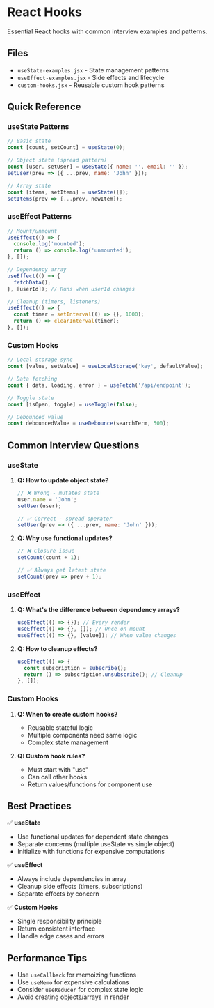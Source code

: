 # React Hooks

Essential React hooks with common interview examples and patterns.

## Files
- `useState-examples.jsx` - State management patterns
- `useEffect-examples.jsx` - Side effects and lifecycle
- `custom-hooks.jsx` - Reusable custom hook patterns

## Quick Reference

### useState Patterns
```jsx
// Basic state
const [count, setCount] = useState(0);

// Object state (spread pattern)
const [user, setUser] = useState({ name: '', email: '' });
setUser(prev => ({ ...prev, name: 'John' }));

// Array state
const [items, setItems] = useState([]);
setItems(prev => [...prev, newItem]);
```

### useEffect Patterns
```jsx
// Mount/unmount
useEffect(() => {
  console.log('mounted');
  return () => console.log('unmounted');
}, []);

// Dependency array
useEffect(() => {
  fetchData();
}, [userId]); // Runs when userId changes

// Cleanup (timers, listeners)
useEffect(() => {
  const timer = setInterval(() => {}, 1000);
  return () => clearInterval(timer);
}, []);
```

### Custom Hooks
```jsx
// Local storage sync
const [value, setValue] = useLocalStorage('key', defaultValue);

// Data fetching
const { data, loading, error } = useFetch('/api/endpoint');

// Toggle state
const [isOpen, toggle] = useToggle(false);

// Debounced value
const debouncedValue = useDebounce(searchTerm, 500);
```

## Common Interview Questions

### **useState**
1. **Q: How to update object state?**
   ```jsx
   // ❌ Wrong - mutates state
   user.name = 'John';
   setUser(user);
   
   // ✅ Correct - spread operator
   setUser(prev => ({ ...prev, name: 'John' }));
   ```

2. **Q: Why use functional updates?**
   ```jsx
   // ❌ Closure issue
   setCount(count + 1);
   
   // ✅ Always get latest state
   setCount(prev => prev + 1);
   ```

### **useEffect**
1. **Q: What's the difference between dependency arrays?**
   ```jsx
   useEffect(() => {}); // Every render
   useEffect(() => {}, []); // Once on mount
   useEffect(() => {}, [value]); // When value changes
   ```

2. **Q: How to cleanup effects?**
   ```jsx
   useEffect(() => {
     const subscription = subscribe();
     return () => subscription.unsubscribe(); // Cleanup
   }, []);
   ```

### **Custom Hooks**
1. **Q: When to create custom hooks?**
   - Reusable stateful logic
   - Multiple components need same logic
   - Complex state management

2. **Q: Custom hook rules?**
   - Must start with "use"
   - Can call other hooks
   - Return values/functions for component use

## Best Practices

✅ **useState**
- Use functional updates for dependent state changes
- Separate concerns (multiple useState vs single object)
- Initialize with functions for expensive computations

✅ **useEffect** 
- Always include dependencies in array
- Cleanup side effects (timers, subscriptions)
- Separate effects by concern

✅ **Custom Hooks**
- Single responsibility principle
- Return consistent interface
- Handle edge cases and errors

## Performance Tips

- Use `useCallback` for memoizing functions
- Use `useMemo` for expensive calculations
- Consider `useReducer` for complex state logic
- Avoid creating objects/arrays in render 